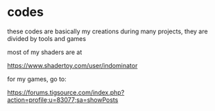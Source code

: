 # codes
these codes are basically my creations during many projects, they are divided by tools and games

most of my shaders are at

https://www.shadertoy.com/user/indominator

for my games, go to:

https://forums.tigsource.com/index.php?action=profile;u=83077;sa=showPosts
